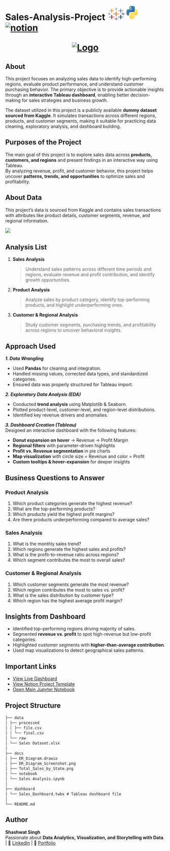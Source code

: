 # Sales-Analysis-Project <a href="https://public.tableau.com/app/profile/shashwat.sungh/viz/BooK5_17555197042170/CustomerRegion?publish=yes" target="_blank" rel="noreferrer"> <img src="https://raw.githubusercontent.com/mrankitgupta/mrankitgupta/a768d6bf0a001f03327578ae12f8867e4056cbaf/tableau-software.svg" alt="tableau" width="55" height="40"/><a href="notebook/Regional Sales Analysis.ipynb" target="_blank" rel="noreferrer"><img src="https://raw.githubusercontent.com/devicons/devicon/master/icons/python/python-original.svg" alt="python" width="45" height="50"/><a href="https://www.notion.so/Sales-Analysis-Project-247123ae0dc780ee8c8ffa4e5353f193" target="_blank" rel="noreferrer"><img src="" alt="notion" width="55" height="40"/><br /><p align="center"><a href="https://github.com/ivankahl/drawio-notion-embed"> <img src="images/Drawio_Notion.png" alt="Logo" width="55" height="40">
  </a>
</a>

</a>


## About
This project focuses on analyzing sales data to identify high-performing regions, evaluate product performance, and understand customer purchasing behavior. The primary objective is to provide actionable insights through an **interactive Tableau dashboard**, enabling better decision-making for sales strategies and business growth.  

The dataset utilized in this project is a publicly available **dummy dataset sourced from Kaggle**. It simulates transactions across different regions, products, and customer segments, making it suitable for practicing data cleaning, exploratory analysis, and dashboard building.


## Purposes of the Project
The main goal of this project is to explore sales data across **products, customers, and regions** and present findings in an interactive way using Tableau.  
By analyzing revenue, profit, and customer behavior, this project helps uncover **patterns, trends, and opportunities** to optimize sales and profitability.


## About Data
This project’s data is sourced from Kaggle and contains sales transactions with attributes like product details, customer segments, revenue, and regional information.  

<img src= "https://github.com/ShashwatAnalyst/Regional-Sales-Analysis/blob/main/docs/ER_Diagram_Screenshot.png?raw=true">

## Analysis List

  
1. **Sales Analysis**  
   > Understand sales patterns across different time periods and regions, evaluate revenue and profit contribution, and identify growth opportunities.
2. **Product Analysis**  
   > Analyze sales by product category, identify top-performing products, and highlight underperforming ones.  

3. **Customer & Regional Analysis**  
   > Study customer segments, purchasing trends, and profitability across regions to uncover behavioral insights.  


## Approach Used

***1. Data Wrangling***  
- Used **Pandas** for cleaning and integration.  
- Handled missing values, corrected data types, and standardized categories.  
- Ensured data was properly structured for Tableau import.  

***2. Exploratory Data Analysis (EDA)***  
- Conducted **trend analysis** using Matplotlib & Seaborn.  
- Plotted product-level, customer-level, and region-level distributions.  
- Identified key revenue drivers and anomalies.  

***3. Dashboard Creation (Tableau)***  
Designed an interactive dashboard with the following features:  
- **Donut expansion on hover** → Revenue → Profit Margin  
- **Regional filters** with parameter-driven highlights  
- **Profit vs. Revenue segmentation** in pie charts  
- **Map visualization** with circle size = Revenue and color = Profit  
- **Custom tooltips & hover-expansion** for deeper insights  


## Business Questions to Answer

### Product Analysis
1. Which product categories generate the highest revenue?  
2. What are the top-performing products?  
3. Which products yield the highest profit margins?  
4. Are there products underperforming compared to average sales?  

### Sales Analysis
1. What is the monthly sales trend?  
2. Which regions generate the highest sales and profits?  
3. What is the profit-to-revenue ratio across regions?  
4. Which segment contributes the most to overall sales?  

### Customer & Regional Analysis
1. Which customer segments generate the most revenue?  
2. Which region contributes the most to sales vs. profit?  
3. What is the sales distribution by customer type?  
4. Which region has the highest average profit margin?  


## Insights from Dashboard
- Identified top-performing regions driving majority of sales.  
- Segmented **revenue vs. profit** to spot high-revenue but low-profit categories.  
- Highlighted customer segments with **higher-than-average contribution**.  
- Used map visualizations to detect geographical sales patterns.

## Important Links

- [View Live Dashboard](https://public.tableau.com/app/profile/shashwat.sungh/viz/BooK5_17555197042170/CustomerRegion?publish=yes)  
- [View Notion Project Template](https://www.notion.so/Sales-Analysis-Project-247123ae0dc780ee8c8ffa4e5353f193)
- [Open Main Jupyter Notebook](notebook)

## Project Structure
```
├── data
│ ├── processed
│ │ ├── file.csv
│ │ └── final.csv
│ └── raw
│ └── Sales Dataset.xlsx
│
├── docs
│ ├── ER_Diagram.drawio
│ ├── ER_Diagram_Screenshot.png
│ ├── Total_Sales_by_State.png
│ └── notebook
│ └── Sales Analysis.ipynb
│
├── dashboard
│ └── Sales_Dashboard.twbx # Tableau dashboard file
│
└── README.md
```
## Author
**Shashwat Singh**  
Passionate about **Data Analytics, Visualization, and Storytelling with Data**.<br>
| 💼 [LinkedIn](https://www.linkedin.com/in/shashwat-singh-bb2730357/) | 👤 [Portfolio](https://www.shashwatanalyst.online/)  

